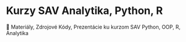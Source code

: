 # Kurzy SAV Analytika, Python, R
🐍 Materiály, Zdrojové Kódy, Prezentácie ku kurzom SAV Python, OOP, R, Analytika
